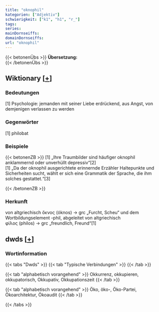 ```yaml
---
title: "oknophil"
kategorien: ["Adjektiv"]
schwierigkeit: ["k1", "h1", "r_"]
tags:
series:
mainDornseiffs:
domainDornseiffs:
url: "oknophil"
---
```


{{< betonenÜbs >}}
**Übersetzung:**  
{{< /betonenÜbs >}}

## Wiktionary [[+](https://de.wiktionary.org/wiki/oknophil)]

### Bedeutungen
[1] Psychologie: jemanden mit seiner Liebe erdrückend, aus Angst, von demjenigen verlassen zu werden  

### Gegenwörter
[1] philobat  

### Beispiele
{{< betonenZB >}}
[1] „Ihre Traumbilder sind häufiger oknophil anklammernd oder unverhüllt depressiv“[2]  
[1] „Da der oknophil ausgerichtete erinnernde Erzähler Haltepunkte und Sicherheiten sucht, wählt er sich eine Grammatik der Sprache, die ihm solches gestattet.“[3]  

{{< /betonenZB >}}
### Herkunft
von altgriechisch ὄκνος (óknos) → grc „Furcht, Scheu“ und dem Wortbildungselement -phil, abgeleitet von altgriechisch φίλος (philos) → grc „freundlich, Freund“[1]  



## dwds [[+](https://www.dwds.de/wb/oknophil)]

### Wortinformation
{{< tabs "Dwds" >}}
{{< tab "Typische Verbindungen" >}}
{{< /tab >}}

{{< tab "alphabetisch vorangehend" >}}
Okkurrenz, okkupieren, okkupatorisch, Okkupativ, Okkupationszeit
{{< /tab >}}

{{< tab "alphabetisch vorangehend" >}}
Öko, öko-, Öko-Partei, Ökoarchitektur, Ökoaudit
{{< /tab >}}

{{< /tabs >}}

